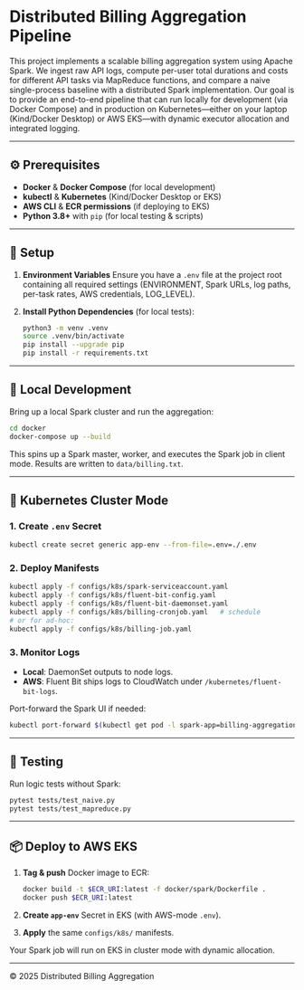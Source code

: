 # Distributed Billing Aggregation Pipeline

This project implements a scalable billing aggregation system using Apache Spark. We ingest raw API logs, compute per-user total durations and costs for different API tasks via MapReduce functions, and compare a naive single-process baseline with a distributed Spark implementation. Our goal is to provide an end-to-end pipeline that can run locally for development (via Docker Compose) and in production on Kubernetes—either on your laptop (Kind/Docker Desktop) or AWS EKS—with dynamic executor allocation and integrated logging.

---

## ⚙️ Prerequisites

* **Docker** & **Docker Compose** (for local development)
* **kubectl** & **Kubernetes** (Kind/Docker Desktop or EKS)
* **AWS CLI** & **ECR permissions** (if deploying to EKS)
* **Python 3.8+** with `pip` (for local testing & scripts)

---

## 📝 Setup

1. **Environment Variables**
   Ensure you have a `.env` file at the project root containing all required settings (ENVIRONMENT, Spark URLs, log paths, per-task rates, AWS credentials, LOG\_LEVEL).

2. **Install Python Dependencies** (for local tests):

   ```bash
   python3 -m venv .venv
   source .venv/bin/activate
   pip install --upgrade pip
   pip install -r requirements.txt
   ```

---

## 🚀 Local Development

Bring up a local Spark cluster and run the aggregation:

```bash
cd docker
docker-compose up --build
```

This spins up a Spark master, worker, and executes the Spark job in client mode. Results are written to `data/billing.txt`.

---

## 🐳 Kubernetes Cluster Mode

### 1. Create `.env` Secret

```bash
kubectl create secret generic app-env --from-file=.env=./.env
```

### 2. Deploy Manifests

```bash
kubectl apply -f configs/k8s/spark-serviceaccount.yaml
kubectl apply -f configs/k8s/fluent-bit-config.yaml
kubectl apply -f configs/k8s/fluent-bit-daemonset.yaml
kubectl apply -f configs/k8s/billing-cronjob.yaml   # schedule
# or for ad-hoc:
kubectl apply -f configs/k8s/billing-job.yaml
```

### 3. Monitor Logs

* **Local**: DaemonSet outputs to node logs.
* **AWS**: Fluent Bit ships logs to CloudWatch under `/kubernetes/fluent-bit-logs`.

Port-forward the Spark UI if needed:

```bash
kubectl port-forward $(kubectl get pod -l spark-app=billing-aggregation -o name) 4040:4040
```

---

## 🧪 Testing

Run logic tests without Spark:

```bash
pytest tests/test_naive.py
pytest tests/test_mapreduce.py
```

---

## 📦 Deploy to AWS EKS

1. **Tag & push** Docker image to ECR:

   ```bash
   docker build -t $ECR_URI:latest -f docker/spark/Dockerfile .
   docker push $ECR_URI:latest
   ```
2. **Create `app-env`** Secret in EKS (with AWS-mode `.env`).
3. **Apply** the same `configs/k8s/` manifests.

Your Spark job will run on EKS in cluster mode with dynamic allocation.

---

© 2025 Distributed Billing Aggregation


